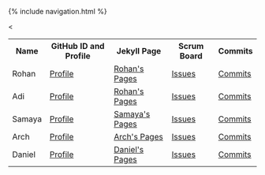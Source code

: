 {% include navigation.html %}


<table>
   <tr>
    <th>Name</th>
    <th>GitHub ID and Profile</th>
    <th>Jekyll Page</th>
    <th>Scrum Board</th>
    <th>Commits</th>
   </tr>
    <tr>
    <td>Rohan</td>
    <td><a href="https://github.com/RohanG326">Profile</a></td>
    <td><a href="https://rohang326.github.io/trimester3personalrepo/ ">Rohan's Pages</a></td>
    <td><a href="https://github.com/Archkitten/n224-quarter-finals/issues/assigned/RohanG326">Issues</a></td>
    <td><a href="">Commits</a></td>
  </tr>
  <tr>
    <td>Adi</td>
    <td><a href="https://github.com/Adi-K-Coding">Profile</a></td>
    <td><a href="https://adi-k-coding.github.io/Tri3-Adi/ ">Rohan's Pages</a></td>
    <td><a href="https://github.com/Archkitten/n224-quarter-finals/issues/assigned/Adi-K-Coding">Issues</a></td>
    <td><a href="">Commits</a></td>
  </tr>
  <tr>
    <td>Samaya</td>
    <<td><a href="https://github.com/samayass">Profile</a></td>
    <td><a href="https://samayass.github.io/Tri3-Samaya/ ">Samaya's Pages</a></td>
    <td><a href="https://github.com/Archkitten/n224-quarter-finals/issues/assigned/samayass">Issues</a></td>
    <td><a href="">Commits</a></td>
  </tr>
  <tr>
    <td>Arch</td>
    <td><a href="https://github.com/Archkitten">Profile</a></td>
    <td><a href=" ">Arch's Pages</a></td>
    <td><a href="https://github.com/Archkitten/n224-quarter-finals/issues/assigned/danaylevy2004">Issues</a></td>
    <td><a href="">Commits</a></td>
  </tr>
  <tr>
    <td>Daniel</td>
    <td><a href="https://github.com/danaylevy2004">Profile</a></td>
    <td><a href=" ">Daniel's Pages</a></td>
    <td><a href="https://github.com/Archkitten/n224-quarter-finals/issues/assigned/danaylevy2004">Issues</a></td>
    <td><a href="">Commits</a></td>
  </tr>
  
 </table>
